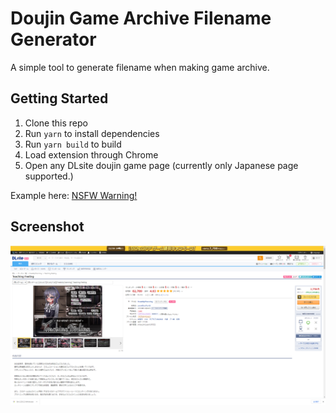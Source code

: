# Doujin Game Archive Filename Generator

A simple tool to generate filename when making game archive.

## Getting Started

1. Clone this repo
2. Run `yarn` to install dependencies
3. Run `yarn build` to build
4. Load extension through Chrome
5. Open any DLsite doujin game page (currently only Japanese page supported.)

Example here: [NSFW Warning!](https://www.dlsite.com/maniax/work/=/product_id/RJ162718.html)

## Screenshot
![screenshot](https://github.com/tom19960222/doujin-archive-filename-generator/blob/master/screenshot/screenshot.png?raw=true)
